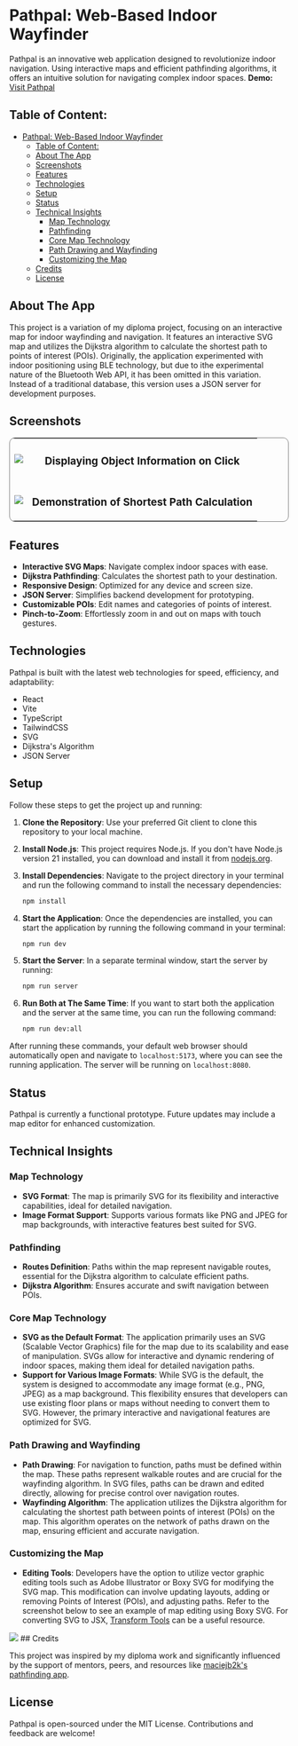 # Pathpal: Web-Based Indoor Wayfinder

Pathpal is an innovative web application designed to revolutionize indoor navigation. Using interactive maps and efficient pathfinding algorithms, it offers an intuitive solution for navigating complex indoor spaces.
**Demo:** [Visit Pathpal](https://pathpal-navigation.azurewebsites.net)

## Table of Content:

- [Pathpal: Web-Based Indoor Wayfinder](#pathpal-web-based-indoor-wayfinder)
  - [Table of Content:](#table-of-content)
  - [About The App](#about-the-app)
  - [Screenshots](#screenshots)
  - [Features](#features)
  - [Technologies](#technologies)
  - [Setup](#setup)
  - [Status](#status)
  - [Technical Insights](#technical-insights)
    - [Map Technology](#map-technology)
    - [Pathfinding](#pathfinding)
    - [Core Map Technology](#core-map-technology)
    - [Path Drawing and Wayfinding](#path-drawing-and-wayfinding)
    - [Customizing the Map](#customizing-the-map)
  - [Credits](#credits)
  - [License](#license)

## About The App

This project is a variation of my diploma project, focusing on an interactive map for indoor wayfinding and navigation. It features an interactive SVG map and utilizes the Dijkstra algorithm to calculate the shortest path to points of interest (POIs). Originally, the application experimented with indoor positioning using BLE technology, but due to ithe experimental nature of the Bluetooth Web API, it has been omitted in this variation. Instead of a traditional database, this version uses a JSON server for development purposes.

## Screenshots

<table style="border-radius: 10px;  border: 1px solid gray;">
  <tr >
    <td align="center"><img src="https://private-user-images.githubusercontent.com/113889912/317519555-75f0e689-b7b0-44b5-b5d9-7a3072b79f39.png?jwt=eyJhbGciOiJIUzI1NiIsInR5cCI6IkpXVCJ9.eyJpc3MiOiJnaXRodWIuY29tIiwiYXVkIjoicmF3LmdpdGh1YnVzZXJjb250ZW50LmNvbSIsImtleSI6ImtleTUiLCJleHAiOjE3MTE1NzQ1MTcsIm5iZiI6MTcxMTU3NDIxNywicGF0aCI6Ii8xMTM4ODk5MTIvMzE3NTE5NTU1LTc1ZjBlNjg5LWI3YjAtNDRiNS1iNWQ5LTdhMzA3MmI3OWYzOS5wbmc_WC1BbXotQWxnb3JpdGhtPUFXUzQtSE1BQy1TSEEyNTYmWC1BbXotQ3JlZGVudGlhbD1BS0lBVkNPRFlMU0E1M1BRSzRaQSUyRjIwMjQwMzI3JTJGdXMtZWFzdC0xJTJGczMlMkZhd3M0X3JlcXVlc3QmWC1BbXotRGF0ZT0yMDI0MDMyN1QyMTE2NTdaJlgtQW16LUV4cGlyZXM9MzAwJlgtQW16LVNpZ25hdHVyZT0yMTFmZTY4YjNlZDE2YWY3MDhkODIzOGM4NmM1OGQzZDdiYzlmODZjOWM3YjcyOTFmN2UyNTJiM2MzNDM1N2JjJlgtQW16LVNpZ25lZEhlYWRlcnM9aG9zdCZhY3Rvcl9pZD0wJmtleV9pZD0wJnJlcG9faWQ9MCJ9.sVxDuZ27U3sdSOd0B2Wv8E59v4H5I5izLEN4PpN1Hj0"/></td>
   <td align="center"><h3 >Displaying Object Information on Click</h3></td>
  </tr>
    <tr>
    <td align="center"><img src="https://private-user-images.githubusercontent.com/113889912/317516103-91c0a1d7-41e2-4df6-bf39-47849a2b44ad.png?jwt=eyJhbGciOiJIUzI1NiIsInR5cCI6IkpXVCJ9.eyJpc3MiOiJnaXRodWIuY29tIiwiYXVkIjoicmF3LmdpdGh1YnVzZXJjb250ZW50LmNvbSIsImtleSI6ImtleTUiLCJleHAiOjE3MTE1NzM2OTYsIm5iZiI6MTcxMTU3MzM5NiwicGF0aCI6Ii8xMTM4ODk5MTIvMzE3NTE2MTAzLTkxYzBhMWQ3LTQxZTItNGRmNi1iZjM5LTQ3ODQ5YTJiNDRhZC5wbmc_WC1BbXotQWxnb3JpdGhtPUFXUzQtSE1BQy1TSEEyNTYmWC1BbXotQ3JlZGVudGlhbD1BS0lBVkNPRFlMU0E1M1BRSzRaQSUyRjIwMjQwMzI3JTJGdXMtZWFzdC0xJTJGczMlMkZhd3M0X3JlcXVlc3QmWC1BbXotRGF0ZT0yMDI0MDMyN1QyMTAzMTZaJlgtQW16LUV4cGlyZXM9MzAwJlgtQW16LVNpZ25hdHVyZT0yNzUwOTJkYTg2ZWVlZTQzMTg1ZGFlNTFjNDA5NTU3NGEyYTU0MjA2ZjVlZjFiNWQ1Njk3MGM5NjA5MTYyMzhmJlgtQW16LVNpZ25lZEhlYWRlcnM9aG9zdCZhY3Rvcl9pZD0wJmtleV9pZD0wJnJlcG9faWQ9MCJ9.XE6BBXPGhDLpHV46oMwC8hys-tm30IDRWQZNHndI8bQ"/></td>
    <td align="center"><h3>Demonstration of Shortest Path Calculation</h3></td>
  </tr>
</table>

## Features

- **Interactive SVG Maps**: Navigate complex indoor spaces with ease.
- **Dijkstra Pathfinding**: Calculates the shortest path to your destination.
- **Responsive Design**: Optimized for any device and screen size.
- **JSON Server**: Simplifies backend development for prototyping.
- **Customizable POIs**: Edit names and categories of points of interest.
- **Pinch-to-Zoom**: Effortlessly zoom in and out on maps with touch gestures.

## Technologies

Pathpal is built with the latest web technologies for speed, efficiency, and adaptability:

- React
- Vite
- TypeScript
- TailwindCSS
- SVG
- Dijkstra's Algorithm
- JSON Server

## Setup

Follow these steps to get the project up and running:

1. **Clone the Repository**: Use your preferred Git client to clone this repository to your local machine.

2. **Install Node.js**: This project requires Node.js. If you don't have Node.js version 21 installed, you can download and install it from [nodejs.org](https://nodejs.org/).

3. **Install Dependencies**: Navigate to the project directory in your terminal and run the following command to install the necessary dependencies:

   ```bash
   npm install
   ```

4. **Start the Application**: Once the dependencies are installed, you can start the application by running the following command in your terminal:

   ```bash
   npm run dev
   ```

5. **Start the Server**: In a separate terminal window, start the server by running:

   ```bash
   npm run server
   ```

6. **Run Both at The Same Time**: If you want to start both the application and the server at the same time, you can run the following command:

   ```bash
   npm run dev:all
   ```

After running these commands, your default web browser should automatically open and navigate to `localhost:5173`, where you can see the running application. The server will be running on `localhost:8080`.

## Status

Pathpal is currently a functional prototype. Future updates may include a map editor for enhanced customization.

## Technical Insights

### Map Technology

- **SVG Format**: The map is primarily SVG for its flexibility and interactive capabilities, ideal for detailed navigation.
- **Image Format Support**: Supports various formats like PNG and JPEG for map backgrounds, with interactive features best suited for SVG.

### Pathfinding

- **Routes Definition**: Paths within the map represent navigable routes, essential for the Dijkstra algorithm to calculate efficient paths.
- **Dijkstra Algorithm**: Ensures accurate and swift navigation between POIs.

### Core Map Technology

- **SVG as the Default Format**: The application primarily uses an SVG (Scalable Vector Graphics) file for the map due to its scalability and ease of manipulation. SVGs allow for interactive and dynamic rendering of indoor spaces, making them ideal for detailed navigation paths.
- **Support for Various Image Formats**: While SVG is the default, the system is designed to accommodate any image format (e.g., PNG, JPEG) as a map background. This flexibility ensures that developers can use existing floor plans or maps without needing to convert them to SVG. However, the primary interactive and navigational features are optimized for SVG.

### Path Drawing and Wayfinding

- **Path Drawing**: For navigation to function, paths must be defined within the map. These paths represent walkable routes and are crucial for the wayfinding algorithm. In SVG files, paths can be drawn and edited directly, allowing for precise control over navigation routes.
- **Wayfinding Algorithm**: The application utilizes the Dijkstra algorithm for calculating the shortest path between points of interest (POIs) on the map. This algorithm operates on the network of paths drawn on the map, ensuring efficient and accurate navigation.

### Customizing the Map

- **Editing Tools**: Developers have the option to utilize vector graphic editing tools such as Adobe Illustrator or Boxy SVG for modifying the SVG map. This modification can involve updating layouts, adding or removing Points of Interest (POIs), and adjusting paths. Refer to the screenshot below to see an example of map editing using Boxy SVG. For converting SVG to JSX, [Transform Tools](https://transform.tools/) can be a useful resource.

<img src="https://private-user-images.githubusercontent.com/113889912/317502714-0fe78ce5-60d9-46b9-aef3-8bfd5868b570.png?jwt=eyJhbGciOiJIUzI1NiIsInR5cCI6IkpXVCJ9.eyJpc3MiOiJnaXRodWIuY29tIiwiYXVkIjoicmF3LmdpdGh1YnVzZXJjb250ZW50LmNvbSIsImtleSI6ImtleTUiLCJleHAiOjE3MTE1NzM4NjIsIm5iZiI6MTcxMTU3MzU2MiwicGF0aCI6Ii8xMTM4ODk5MTIvMzE3NTAyNzE0LTBmZTc4Y2U1LTYwZDktNDZiOS1hZWYzLThiZmQ1ODY4YjU3MC5wbmc_WC1BbXotQWxnb3JpdGhtPUFXUzQtSE1BQy1TSEEyNTYmWC1BbXotQ3JlZGVudGlhbD1BS0lBVkNPRFlMU0E1M1BRSzRaQSUyRjIwMjQwMzI3JTJGdXMtZWFzdC0xJTJGczMlMkZhd3M0X3JlcXVlc3QmWC1BbXotRGF0ZT0yMDI0MDMyN1QyMTA2MDJaJlgtQW16LUV4cGlyZXM9MzAwJlgtQW16LVNpZ25hdHVyZT1mYzAyNmI0OGM0MDBlNjIyZDM3Mjc1NTk0NDJmMTY1Y2I0OGRiNGMzNjQ3YjA0NGE0Y2M1MzhhOGVlNmY5ZTk0JlgtQW16LVNpZ25lZEhlYWRlcnM9aG9zdCZhY3Rvcl9pZD0wJmtleV9pZD0wJnJlcG9faWQ9MCJ9.z9KDfaHARXmm4BMSAXEaHyJ9bA0Zfv6-LT-QQdDabBA">
## Credits

This project was inspired by my diploma work and significantly influenced by the support of mentors, peers, and resources like [maciejb2k's pathfinding app](https://github.com/maciejb2k/pathfinding_app).

## License

Pathpal is open-sourced under the MIT License. Contributions and feedback are welcome!
